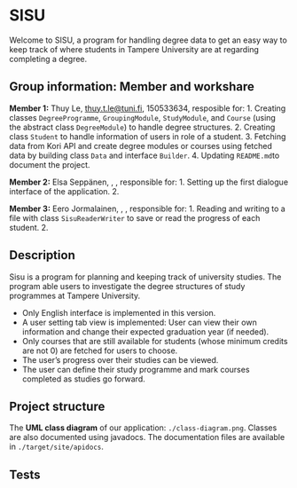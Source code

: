 # SISU

Welcome to SISU, a program for handling degree data to get an easy way to keep track of where students in Tampere University are at regarding completing a degree.

## Group information: Member and workshare

**Member 1:** Thuy Le, thuy.t.le@tuni.fi, 150533634, resposible for:
    1. Creating classes `DegreeProgramme`, `GroupingModule`, `StudyModule`, and `Course` (using the abstract class `DegreeModule`) to handle degree structures.
    2. Creating class `Student` to handle information of users in role of a student.
    3. Fetching data from Kori API and create degree modules or courses using fetched data by building class `Data` and interface `Builder`.
    4. Updating `README.md`to document the project.

**Member 2:** Elsa Seppänen, , , responsible for:
    1. Setting up the first dialogue interface of the application.
    2. 

**Member 3:** Eero Jormalainen, , , responsible for:
    1. Reading and writing to a file with class `SisuReaderWriter` to save or read the progress of each student.
    2. 

## Description

Sisu is a program for planning and keeping track of university studies. The program able users to investigate the degree structures of study programmes at Tampere University.

- Only English interface is implemented in this version.
- A user setting tab view is implemented: User can view their own information and change their expected graduation year (if needed).
- Only courses that are still available for students (whose minimum credits are not 0) are fetched for users to choose.
- The user’s progress over their studies can be viewed. 
- The user can define their study programme and mark courses completed as studies go forward.

## Project structure

The **UML class diagram** of our application: `./class-diagram.png`. Classes are also documented using javadocs. The documentation files are available in `./target/site/apidocs`.

## Tests

